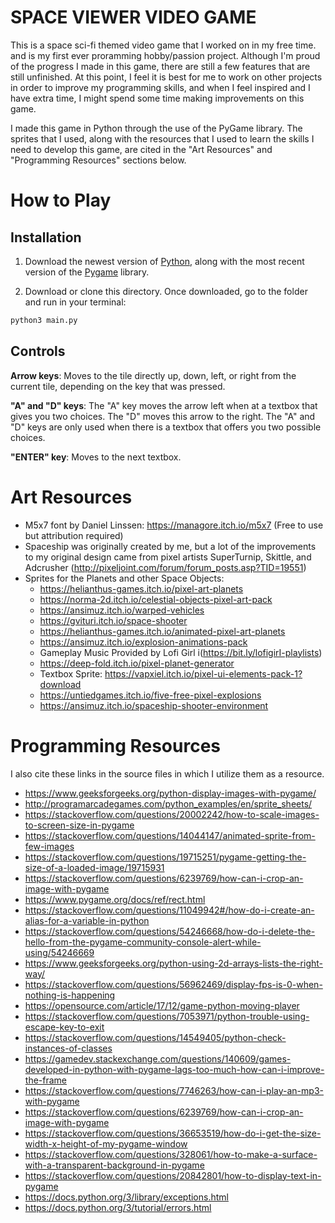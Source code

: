# **SPACE VIEWER VIDEO GAME**

This is a space sci-fi themed video game that I worked on in my free time. and is my first 
ever proramming hobby/passion project. Although I'm proud of the progress I made in this game,
there are still a few features that are still unfinished. At this point, I feel it is best
for me to work on other projects in order to improve my programming skills, and when I feel
inspired and I have extra time, I might spend some time making improvements on this game.

I made this game in Python through the use of the PyGame library. The sprites that I used, along
with the resources that I used to learn the skills I need to develop this game, are cited in the
"Art Resources" and "Programming Resources" sections below.

# **How to Play**

## **Installation**

1. Download the newest version of [Python](https://www.python.org/downloads/),
   along with the most recent version of the [Pygame](https://www.pygame.org/news) library.

2. Download or clone this directory. Once downloaded, go to the folder and run in your terminal:

```sh
python3 main.py
```

## **Controls**

**Arrow keys**: Moves to the tile directly up, down, left, or right from the current tile, depending
			on the key that was pressed.

**"A" and "D" keys**: The "A" key moves the arrow left when at a textbox that gives you two choices.
				  The "D" moves this arrow to the right. The "A" and "D" keys are only used
				  when there is a textbox that offers you two possible choices.

**"ENTER" key**: Moves to the next textbox.

# **Art Resources**

*	M5x7 font by Daniel Linssen: https://managore.itch.io/m5x7 
    (Free to use but attribution required)
*	Spaceship was originally created by me, but a lot of the improvements 
    to my original design came from pixel artists SuperTurnip, Skittle, 
	and Adcrusher (http://pixeljoint.com/forum/forum_posts.asp?TID=19551)
*	Sprites for the Planets and other Space Objects: 
	*	https://helianthus-games.itch.io/pixel-art-planets
	*	https://norma-2d.itch.io/celestial-objects-pixel-art-pack
	*	https://ansimuz.itch.io/warped-vehicles
	*	https://gvituri.itch.io/space-shooter
	*	https://helianthus-games.itch.io/animated-pixel-art-planets
	*	https://ansimuz.itch.io/explosion-animations-pack
	*	Gameplay Music Provided by Lofi Girl i(https://bit.ly/lofigirI-playlists)
	*	https://deep-fold.itch.io/pixel-planet-generator
	*	Textbox Sprite: https://vapxiel.itch.io/pixel-ui-elements-pack-1?download
	*	https://untiedgames.itch.io/five-free-pixel-explosions
	*	https://ansimuz.itch.io/spaceship-shooter-environment

# **Programming Resources**
	
I also cite these links in the source files in which I utilize them as 
a resource.

* https://www.geeksforgeeks.org/python-display-images-with-pygame/
* http://programarcadegames.com/python_examples/en/sprite_sheets/
* https://stackoverflow.com/questions/20002242/how-to-scale-images-to-screen-size-in-pygame
* https://stackoverflow.com/questions/14044147/animated-sprite-from-few-images
* https://stackoverflow.com/questions/19715251/pygame-getting-the-size-of-a-loaded-image/19715931
* https://stackoverflow.com/questions/6239769/how-can-i-crop-an-image-with-pygame
* https://www.pygame.org/docs/ref/rect.html
* https://stackoverflow.com/questions/11049942#/how-do-i-create-an-alias-for-a-variable-in-python
* https://stackoverflow.com/questions/54246668/how-do-i-delete-the-hello-from-the-pygame-community-console-alert-while-using/54246669
* https://www.geeksforgeeks.org/python-using-2d-arrays-lists-the-right-way/
* https://stackoverflow.com/questions/56962469/display-fps-is-0-when-nothing-is-happening
* https://opensource.com/article/17/12/game-python-moving-player
* https://stackoverflow.com/questions/7053971/python-trouble-using-escape-key-to-exit
* https://stackoverflow.com/questions/14549405/python-check-instances-of-classes
* https://gamedev.stackexchange.com/questions/140609/games-developed-in-python-with-pygame-lags-too-much-how-can-i-improve-the-frame
* https://stackoverflow.com/questions/7746263/how-can-i-play-an-mp3-with-pygame
* https://stackoverflow.com/questions/6239769/how-can-i-crop-an-image-with-pygame
* https://stackoverflow.com/questions/36653519/how-do-i-get-the-size-width-x-height-of-my-pygame-window
* https://stackoverflow.com/questions/328061/how-to-make-a-surface-with-a-transparent-background-in-pygame
* https://stackoverflow.com/questions/20842801/how-to-display-text-in-pygame
* https://docs.python.org/3/library/exceptions.html
* https://docs.python.org/3/tutorial/errors.html
